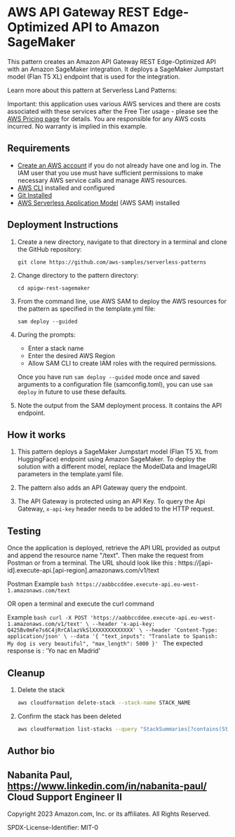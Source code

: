 # AWS API Gateway REST Edge-Optimized API to Amazon SageMaker

This pattern creates an Amazon API Gateway REST Edge-Optimized API with an Amazon SageMaker integration. It deploys a SageMaker Jumpstart model (Flan T5 XL) endpoint that is used for the integration.

Learn more about this pattern at Serverless Land Patterns: <add-serverlessland-url-after-publication>

Important: this application uses various AWS services and there are costs associated with these services after the Free Tier usage - please see the [AWS Pricing page](https://aws.amazon.com/pricing/) for details. You are responsible for any AWS costs incurred. No warranty is implied in this example.

## Requirements

* [Create an AWS account](https://portal.aws.amazon.com/gp/aws/developer/registration/index.html) if you do not already have one and log in. The IAM user that you use must have sufficient permissions to make necessary AWS service calls and manage AWS resources.
* [AWS CLI](https://docs.aws.amazon.com/cli/latest/userguide/install-cliv2.html) installed and configured
* [Git Installed](https://git-scm.com/book/en/v2/Getting-Started-Installing-Git)
* [AWS Serverless Application Model](https://docs.aws.amazon.com/serverless-application-model/latest/developerguide/serverless-sam-cli-install.html) (AWS SAM) installed

## Deployment Instructions

1. Create a new directory, navigate to that directory in a terminal and clone the GitHub repository:
    ``` 
    git clone https://github.com/aws-samples/serverless-patterns
    ```
2. Change directory to the pattern directory:
    ```
    cd apigw-rest-sagemaker
    ```
3. From the command line, use AWS SAM to deploy the AWS resources for the pattern as specified in the template.yml file:
    ```
    sam deploy --guided
    ```
4. During the prompts:
    * Enter a stack name
    * Enter the desired AWS Region
    * Allow SAM CLI to create IAM roles with the required permissions.

    Once you have run `sam deploy --guided` mode once and saved arguments to a configuration file (samconfig.toml), you can use `sam deploy` in future to use these defaults.

5. Note the output from the SAM deployment process. It contains the API endpoint.

## How it works

1. This pattern deploys a SageMaker Jumpstart model (Flan T5 XL from HuggingFace) endpoint using Amazon SageMaker. To deploy the solution with a different model, replace the ModelData and ImageURI parameters in the template.yaml file.

2. The pattern also adds an API Gateway query the endpoint.

3. The API Gateway is protected using an API Key. To query the Api Gateway, ```x-api-key``` header needs to be added to the HTTP request.

## Testing

Once the application is deployed, retrieve the API URL provided as output and append the resource name "/text". Then make the request from Postman or from a terminal. The URL should look like this : https://[api-id].execute-api.[api-region].amazonaws.com/v1/text

Postman Example
    ```bash
    https://aabbccddee.execute-api.eu-west-1.amazonaws.com/text
    ```

OR open a terminal and execute the curl command

Example
    ```bash
    curl -X POST 'https://aabbccddee.execute-api.eu-west-1.amazonaws.com/v1/text' \
--header 'x-api-key: Q425Bv0mFe7s6C4jRrCAlazVkSlXXXXXXXXXXXXX' \
--header 'Content-Type: application/json' \
--data '{
     "text_inputs": "Translate to Spanish:  My dog is very beautiful",
     "max_length": 5000
}'
    ```
The expected response is : 'Yo nac en Madrid'


## Cleanup
 
1. Delete the stack
    ```bash
    aws cloudformation delete-stack --stack-name STACK_NAME
    ```
1. Confirm the stack has been deleted
    ```bash
    aws cloudformation list-stacks --query "StackSummaries[?contains(StackName,'STACK_NAME')].StackStatus"
    ```
## Author bio

Nabanita Paul,
https://www.linkedin.com/in/nabanita-paul/
Cloud Support Engineer II
----
Copyright 2023 Amazon.com, Inc. or its affiliates. All Rights Reserved.

SPDX-License-Identifier: MIT-0